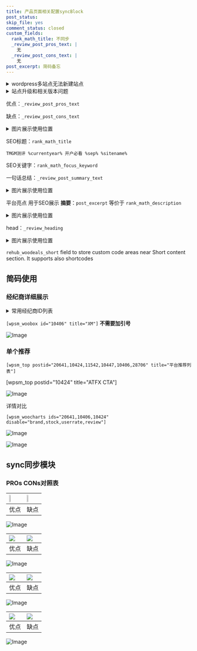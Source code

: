 ```yaml
---
title: 产品页面相关配置syncBlock
post_status: 
skip_file: yes
comment_status: closed
custom_fields:
  rank_math_title: 不同步
  _review_post_pros_text: |
    无
  _review_post_cons_text: |
    无
post_excerpt: 简码备忘
---
```

<details><summary>wordpress多站点无法新建站点</summary>

<li>和报错需要清理cookies一样的原因</li>
<li>wp-config.php里面<code>define( 'SUBDOMAIN_INSTALL', false );//子域名安装</code></li>
<li>新建子站点是用<code>define( 'SUBDOMAIN_INSTALL', true);//子域名安装</code> 完成以后，改成<code>false</code></li>
</details>

<details><summary>站点升级和相关版本问题</summary>

<p>wordpress：5.9.9
woocommerce：7.5.1
出现问题的地方：主题选项里面>><strong>Product layout >>compact style</strong></p>
<p>如何出现没有用过的字段 导致无法保存。先导出配置 然后进行修改，后面再次恢复即可。</p>
<p>出现部分字段无法显示时，需要返回默认布局后，对产品进行保存就好了。</p>
<p></p>
</details>

优点：`_review_post_pros_text`

缺点：`_review_post_cons_text`

<details><summary>图片展示使用位置</summary>

<img src="https://prod-files-secure.s3.us-west-2.amazonaws.com/39ed1227-6d7d-4570-be36-9ccd4a2c4241/f51d3d83-55d4-4bdf-9604-f37ec77ab556/Untitled.png?X-Amz-Algorithm=AWS4-HMAC-SHA256&X-Amz-Content-Sha256=UNSIGNED-PAYLOAD&X-Amz-Credential=ASIAZI2LB4666I6SUT2U%2F20251030%2Fus-west-2%2Fs3%2Faws4_request&X-Amz-Date=20251030T045516Z&X-Amz-Expires=3600&X-Amz-Security-Token=IQoJb3JpZ2luX2VjEC0aCXVzLXdlc3QtMiJHMEUCIQCukjAQFV2uqQ4xGOV48jzLl%2FQpOXLKECgFLulXNNjOTwIgDWusDfcnbCJZgbiG%2F2ePzki4zIGVCRn%2BFlLCioxmDhUqiAQI5v%2F%2F%2F%2F%2F%2F%2F%2F%2F%2FARAAGgw2Mzc0MjMxODM4MDUiDIZgwtKiVvZRqevSWCrcA%2BWkT%2FWeNULODtZWFexnFYr8XmaqM4onkWz92XTBDHAYb6alTdU1bapkNEuXqikMaEvOTeNa011GJUEz3BAyXFhDrwAQhonQf1K%2FI3cvFCCOGgNQe4JdsYv1W4woa88XTn%2BNGuV4ub82ZoTj4tdRD499XOLAPMUC%2FEGpWO6DBJkJwCXugdJsC%2BMRzCa3%2FH%2Feh86COTr5RPl5fOmHUXWhxdEuIco8Ax0Uvxy8W2pUDUmtgvaW3Vpn0UsK99lcwZT7XvaKFmZHiJJGd1U5I1LKcWuy4fyHEjM%2Ba%2BcRli%2FAyYCenP6bDnpsXZCZRE28tGX0PeFu5I%2FCfSgZSkoZV8rc6wU8q%2FJFOlFmlkhozwvHXO6az92p1Po6DqyKDruufjR93hIEk99WL7LLh4xcjlBjthVVTCZGvRLLxSonvm6xmmNjqij4sAeUdjtUJNGUf8gfL%2F2XtwuMxEUNaDjEuvxotoriRtBATtcvTd0LtVxk%2FKBPWvMmx2q1%2FH3Lj4RYFaZoe7P0ta%2FaAmLxoH50itYacCjlAg0F%2FavMw%2FqAzHLSSQ9b45TVxuC2IU6s2d2fVLvkBB3rdt%2FtMohcgCbnLvTvWrsUaaXREwgQADl7d5XkED1JRHrpdpQiC4RFvVt6ML%2FQi8gGOqUBq5fq4BIiN9L%2BHxTLqhWoQ4nEU%2BX%2FkcVhf0agMY9%2BmCYXOmJBdoQG1nw1E1GVVcR9i1iZMvNojB3Qa0Brm3uUURl9KWoXFM%2F3IGL4TNU1wYhIfMmA1Gghasu7bU0h9NmWDmA4cYhX%2FXtQOWnhRiqI7%2BEgMHuRTwfgo%2B4MScJ6NNjcl9Wt9hBjJ6z04VK1EOGUgWcbOGgz8eFHLZGB%2FT8CO9H4ffDl&X-Amz-Signature=03435b9b5290a6afc5727669c808c202599bd4775f19305a4025ca66dedad6f3&X-Amz-SignedHeaders=host&x-amz-checksum-mode=ENABLED&x-id=GetObject" alt="Image">
</details>

SEO标题：`rank_math_title`

`TMGM测评 %currentyear% 开户必看 %sep% %sitename%`

SEO关键字：`rank_math_focus_keyword`

一句话总结：`_review_post_summary_text`

<details><summary>图片展示使用位置</summary>

<img src="https://prod-files-secure.s3.us-west-2.amazonaws.com/39ed1227-6d7d-4570-be36-9ccd4a2c4241/4b96a922-296c-4f4e-8630-d1c870cbce01/Untitled.png?X-Amz-Algorithm=AWS4-HMAC-SHA256&X-Amz-Content-Sha256=UNSIGNED-PAYLOAD&X-Amz-Credential=ASIAZI2LB466QXJNSQEV%2F20251030%2Fus-west-2%2Fs3%2Faws4_request&X-Amz-Date=20251030T045516Z&X-Amz-Expires=3600&X-Amz-Security-Token=IQoJb3JpZ2luX2VjEC0aCXVzLXdlc3QtMiJGMEQCIArknTv3%2BegqwJa5QxoiVtIQRhFG5oLYBOIPFnKwJ8ETAiB7nrN1w8AZ9yJyOePRnoljWyQMY8%2Fsp2I1TFGTAspQVSqIBAjl%2F%2F%2F%2F%2F%2F%2F%2F%2F%2F8BEAAaDDYzNzQyMzE4MzgwNSIMriPiSmKqQAor6INHKtwDd7qRpYtDMY7qkGEzlzZHJjT7lg50sYEMkHckoDvp1%2BX8%2B%2BGs1ruSXWmoylgrYjghCTqr8CPWbYkdXFMvSJcBhtezrzc5IhD5M00eNHXaDRg1J%2B2oYa0%2BL%2BhJNtkofdbbVGTWyPdJ79OgqwX4UzPbnbFrHEwKhdH9xR71oxMhf33vJkvkkjaXkiSrs6ItNyDHJ0D5tYxpuVff10TDU0u1FDSX07xAPKOUWK8TBjdv2J7ZQdgd7%2BCPaf38Q4Z4ls4JrHWac5EGiNJFgHH2a81u5USLWtEQzgC87nUOLclxJECaJKuE1%2B9JEKOKf2bgFFnFTvOViqHcmY2EseuZwgmmqwwOrJtICR8zMNTPMDlKOKSG1GkDv4BMUwslMJua%2BEKa3TL9kC9yAocuSPAlBC3mf4rNUvZasYWgQ5AJpbJ%2FpO4DbDSv1wKp4UbmgYyJXvLrPuigvazzFKsnKoaLBrt8%2F%2BXGfvPAe5Y5IwGL%2BuL%2FWx1t8XHFSgHjFuHj3R%2Fru6Hcolz1olZ%2FcLqiFQ3GnarbVrf%2B%2BUUCQ%2B5GSoffo72fiFXjmbnhs3ECNbzX4eYSCGitQbHPcWF%2FncQMQD50LUSnfMFePBh9opTzIePSiDJlpNnjsrEopT4DsVpeMW4wsdCLyAY6pgHDA4a0H3%2FyIfZX2WZjxtKJGyY5W1mOTftWXaXGKnB%2BatQoQO1Gd8EIt%2BoAptufsEX987NajPeD%2Fe3LVeZ0HYHwd3VQIrLM1Msqa6BgOXawQ3eT9q6licjSTifOhesrFSmmGOsSuAhPbDiPbt7uOxOEjTrv8NkWIPaYPNUNeg9GFQPMpCWEkwYUnNAAfxI14tQZFGEYKW4yLm6bqCE5tkv2moNib7Ia&X-Amz-Signature=b53d21355f0af68067aa4a01cfcce2634cd3623d0b6d0031d2019c3b2b1fe1a3&X-Amz-SignedHeaders=host&x-amz-checksum-mode=ENABLED&x-id=GetObject" alt="Image">
</details>

平台亮点 用于SEO展示 **摘要**：`post_excerpt`  等价于 `rank_math_description`

<details><summary>图片展示使用位置</summary>

<img src="https://prod-files-secure.s3.us-west-2.amazonaws.com/39ed1227-6d7d-4570-be36-9ccd4a2c4241/1ee11f63-b60a-4dfe-a7a7-d58ff23b5d88/Untitled.png?X-Amz-Algorithm=AWS4-HMAC-SHA256&X-Amz-Content-Sha256=UNSIGNED-PAYLOAD&X-Amz-Credential=ASIAZI2LB46647UJ34JP%2F20251030%2Fus-west-2%2Fs3%2Faws4_request&X-Amz-Date=20251030T045518Z&X-Amz-Expires=3600&X-Amz-Security-Token=IQoJb3JpZ2luX2VjEC0aCXVzLXdlc3QtMiJGMEQCIDBAt%2Fr7yZd4b4CiHlqeMNE7hQ9aotnlsa68RdvCrv6EAiAorcssw66agufGb7Py37DxlQztysPDyiYk1ccYcxcfMSqIBAjm%2F%2F%2F%2F%2F%2F%2F%2F%2F%2F8BEAAaDDYzNzQyMzE4MzgwNSIM69lG8u4pyMP%2B8LjIKtwDeGAY%2B7FnjtALlgWymVWQrZyAMx7G%2FKL0n6PfpV8IO5aIoO1ejez%2BaK2ynwCy1Izyo1gldO2o9rURCBf4wsguUFJx1eEFQw%2FTvaY7SIUPrm11R9adnAWDQQhpgey95UUR3S5nIivxjZfDyhbHYSM5KgvsMjr8R4ee%2Fm1MKZa%2FfPD3BjhgPtMMYaxCBW9EqhzqqQNZ1J2JpRRvLWrxUmEwe6gBe%2BNrmxMeXEDdhtMSsvOe8skYfRhdQI9HlQQ%2BGcGxWHsdqDf%2FsdfDQFI%2F5uxSvi%2Fc9bFF7hWYJkpBH6gAJKzygqdwwiO9%2B2iuceb5ap%2FjFdmyU%2F521HVa6fH4dxZ9dQqQJMi6674VzZZoQksQTGHGKXDBvr%2BajFP%2F5wFEOPICtLxeaPxclG8RyUqeKfFnx4lpdlGX9rwVRQR02JcT14u2t0ifqpIY3OBWVj7%2BlS93wsmB8TVaYHLk2ZAB9CQxndzZhV%2FULUsSTCA1uyVQFmoJpxWbcqP6%2FwRSZs67k8GH%2BhFJAFHspKWHa95UhQWTb2vlUYHlF4PRgpm6djJom3CuYAN%2Be5fYhlOMHe0VUVnVoRwGrsISFqzNStXOUhqV7jIWseEr2oHHIoxHy3E17VlEbxkgCot2o9T84BEw8tCLyAY6pgFMho%2BcTnt4gMh66W6FHYnwlfDXLC%2FAP9tq50%2FUspb3ifQ5grP%2BWf130LJNC0mQQ5kY%2FnC4MYA8oh39uXuPSx01NUhVRq%2FnrrCEElAQmXiu8mSLkXX7vi%2FW%2FGUMg9wkWRZUTW8AqBnDvmX2MA7ac3K9rzHKywP2FTxQbthGuWJIk%2Fax5caIafgUsZSlr7E6hPoVaBBAiQ7ZnkP3V9bQdbTSlUSv5caT&X-Amz-Signature=0da07a2968d9f8bf645e9346ebd4661e8c60261930a1b1b4ba7e285d385d3b67&X-Amz-SignedHeaders=host&x-amz-checksum-mode=ENABLED&x-id=GetObject" alt="Image">
<img src="https://prod-files-secure.s3.us-west-2.amazonaws.com/39ed1227-6d7d-4570-be36-9ccd4a2c4241/ad4118b5-78d8-4fbe-801e-3b29b5d99c01/Untitled.png?X-Amz-Algorithm=AWS4-HMAC-SHA256&X-Amz-Content-Sha256=UNSIGNED-PAYLOAD&X-Amz-Credential=ASIAZI2LB46647UJ34JP%2F20251030%2Fus-west-2%2Fs3%2Faws4_request&X-Amz-Date=20251030T045518Z&X-Amz-Expires=3600&X-Amz-Security-Token=IQoJb3JpZ2luX2VjEC0aCXVzLXdlc3QtMiJGMEQCIDBAt%2Fr7yZd4b4CiHlqeMNE7hQ9aotnlsa68RdvCrv6EAiAorcssw66agufGb7Py37DxlQztysPDyiYk1ccYcxcfMSqIBAjm%2F%2F%2F%2F%2F%2F%2F%2F%2F%2F8BEAAaDDYzNzQyMzE4MzgwNSIM69lG8u4pyMP%2B8LjIKtwDeGAY%2B7FnjtALlgWymVWQrZyAMx7G%2FKL0n6PfpV8IO5aIoO1ejez%2BaK2ynwCy1Izyo1gldO2o9rURCBf4wsguUFJx1eEFQw%2FTvaY7SIUPrm11R9adnAWDQQhpgey95UUR3S5nIivxjZfDyhbHYSM5KgvsMjr8R4ee%2Fm1MKZa%2FfPD3BjhgPtMMYaxCBW9EqhzqqQNZ1J2JpRRvLWrxUmEwe6gBe%2BNrmxMeXEDdhtMSsvOe8skYfRhdQI9HlQQ%2BGcGxWHsdqDf%2FsdfDQFI%2F5uxSvi%2Fc9bFF7hWYJkpBH6gAJKzygqdwwiO9%2B2iuceb5ap%2FjFdmyU%2F521HVa6fH4dxZ9dQqQJMi6674VzZZoQksQTGHGKXDBvr%2BajFP%2F5wFEOPICtLxeaPxclG8RyUqeKfFnx4lpdlGX9rwVRQR02JcT14u2t0ifqpIY3OBWVj7%2BlS93wsmB8TVaYHLk2ZAB9CQxndzZhV%2FULUsSTCA1uyVQFmoJpxWbcqP6%2FwRSZs67k8GH%2BhFJAFHspKWHa95UhQWTb2vlUYHlF4PRgpm6djJom3CuYAN%2Be5fYhlOMHe0VUVnVoRwGrsISFqzNStXOUhqV7jIWseEr2oHHIoxHy3E17VlEbxkgCot2o9T84BEw8tCLyAY6pgFMho%2BcTnt4gMh66W6FHYnwlfDXLC%2FAP9tq50%2FUspb3ifQ5grP%2BWf130LJNC0mQQ5kY%2FnC4MYA8oh39uXuPSx01NUhVRq%2FnrrCEElAQmXiu8mSLkXX7vi%2FW%2FGUMg9wkWRZUTW8AqBnDvmX2MA7ac3K9rzHKywP2FTxQbthGuWJIk%2Fax5caIafgUsZSlr7E6hPoVaBBAiQ7ZnkP3V9bQdbTSlUSv5caT&X-Amz-Signature=a93da73fb366a6aa7d166e1ac7394b491ff9ad0eca41907eed7eea9d13e84a84&X-Amz-SignedHeaders=host&x-amz-checksum-mode=ENABLED&x-id=GetObject" alt="Image">
<img src="https://prod-files-secure.s3.us-west-2.amazonaws.com/39ed1227-6d7d-4570-be36-9ccd4a2c4241/a38cf7c9-a79c-4b64-9e94-13589fe0758b/Untitled.png?X-Amz-Algorithm=AWS4-HMAC-SHA256&X-Amz-Content-Sha256=UNSIGNED-PAYLOAD&X-Amz-Credential=ASIAZI2LB46647UJ34JP%2F20251030%2Fus-west-2%2Fs3%2Faws4_request&X-Amz-Date=20251030T045518Z&X-Amz-Expires=3600&X-Amz-Security-Token=IQoJb3JpZ2luX2VjEC0aCXVzLXdlc3QtMiJGMEQCIDBAt%2Fr7yZd4b4CiHlqeMNE7hQ9aotnlsa68RdvCrv6EAiAorcssw66agufGb7Py37DxlQztysPDyiYk1ccYcxcfMSqIBAjm%2F%2F%2F%2F%2F%2F%2F%2F%2F%2F8BEAAaDDYzNzQyMzE4MzgwNSIM69lG8u4pyMP%2B8LjIKtwDeGAY%2B7FnjtALlgWymVWQrZyAMx7G%2FKL0n6PfpV8IO5aIoO1ejez%2BaK2ynwCy1Izyo1gldO2o9rURCBf4wsguUFJx1eEFQw%2FTvaY7SIUPrm11R9adnAWDQQhpgey95UUR3S5nIivxjZfDyhbHYSM5KgvsMjr8R4ee%2Fm1MKZa%2FfPD3BjhgPtMMYaxCBW9EqhzqqQNZ1J2JpRRvLWrxUmEwe6gBe%2BNrmxMeXEDdhtMSsvOe8skYfRhdQI9HlQQ%2BGcGxWHsdqDf%2FsdfDQFI%2F5uxSvi%2Fc9bFF7hWYJkpBH6gAJKzygqdwwiO9%2B2iuceb5ap%2FjFdmyU%2F521HVa6fH4dxZ9dQqQJMi6674VzZZoQksQTGHGKXDBvr%2BajFP%2F5wFEOPICtLxeaPxclG8RyUqeKfFnx4lpdlGX9rwVRQR02JcT14u2t0ifqpIY3OBWVj7%2BlS93wsmB8TVaYHLk2ZAB9CQxndzZhV%2FULUsSTCA1uyVQFmoJpxWbcqP6%2FwRSZs67k8GH%2BhFJAFHspKWHa95UhQWTb2vlUYHlF4PRgpm6djJom3CuYAN%2Be5fYhlOMHe0VUVnVoRwGrsISFqzNStXOUhqV7jIWseEr2oHHIoxHy3E17VlEbxkgCot2o9T84BEw8tCLyAY6pgFMho%2BcTnt4gMh66W6FHYnwlfDXLC%2FAP9tq50%2FUspb3ifQ5grP%2BWf130LJNC0mQQ5kY%2FnC4MYA8oh39uXuPSx01NUhVRq%2FnrrCEElAQmXiu8mSLkXX7vi%2FW%2FGUMg9wkWRZUTW8AqBnDvmX2MA7ac3K9rzHKywP2FTxQbthGuWJIk%2Fax5caIafgUsZSlr7E6hPoVaBBAiQ7ZnkP3V9bQdbTSlUSv5caT&X-Amz-Signature=b697ae24420d4a4cc974beb1fea975d25f2c5a0bce4be0040c805b95df9dbe98&X-Amz-SignedHeaders=host&x-amz-checksum-mode=ENABLED&x-id=GetObject" alt="Image">
<img src="https://prod-files-secure.s3.us-west-2.amazonaws.com/39ed1227-6d7d-4570-be36-9ccd4a2c4241/7da6fc1e-d2ac-42ae-8c75-cb5749aa18f6/Untitled.png?X-Amz-Algorithm=AWS4-HMAC-SHA256&X-Amz-Content-Sha256=UNSIGNED-PAYLOAD&X-Amz-Credential=ASIAZI2LB46647UJ34JP%2F20251030%2Fus-west-2%2Fs3%2Faws4_request&X-Amz-Date=20251030T045518Z&X-Amz-Expires=3600&X-Amz-Security-Token=IQoJb3JpZ2luX2VjEC0aCXVzLXdlc3QtMiJGMEQCIDBAt%2Fr7yZd4b4CiHlqeMNE7hQ9aotnlsa68RdvCrv6EAiAorcssw66agufGb7Py37DxlQztysPDyiYk1ccYcxcfMSqIBAjm%2F%2F%2F%2F%2F%2F%2F%2F%2F%2F8BEAAaDDYzNzQyMzE4MzgwNSIM69lG8u4pyMP%2B8LjIKtwDeGAY%2B7FnjtALlgWymVWQrZyAMx7G%2FKL0n6PfpV8IO5aIoO1ejez%2BaK2ynwCy1Izyo1gldO2o9rURCBf4wsguUFJx1eEFQw%2FTvaY7SIUPrm11R9adnAWDQQhpgey95UUR3S5nIivxjZfDyhbHYSM5KgvsMjr8R4ee%2Fm1MKZa%2FfPD3BjhgPtMMYaxCBW9EqhzqqQNZ1J2JpRRvLWrxUmEwe6gBe%2BNrmxMeXEDdhtMSsvOe8skYfRhdQI9HlQQ%2BGcGxWHsdqDf%2FsdfDQFI%2F5uxSvi%2Fc9bFF7hWYJkpBH6gAJKzygqdwwiO9%2B2iuceb5ap%2FjFdmyU%2F521HVa6fH4dxZ9dQqQJMi6674VzZZoQksQTGHGKXDBvr%2BajFP%2F5wFEOPICtLxeaPxclG8RyUqeKfFnx4lpdlGX9rwVRQR02JcT14u2t0ifqpIY3OBWVj7%2BlS93wsmB8TVaYHLk2ZAB9CQxndzZhV%2FULUsSTCA1uyVQFmoJpxWbcqP6%2FwRSZs67k8GH%2BhFJAFHspKWHa95UhQWTb2vlUYHlF4PRgpm6djJom3CuYAN%2Be5fYhlOMHe0VUVnVoRwGrsISFqzNStXOUhqV7jIWseEr2oHHIoxHy3E17VlEbxkgCot2o9T84BEw8tCLyAY6pgFMho%2BcTnt4gMh66W6FHYnwlfDXLC%2FAP9tq50%2FUspb3ifQ5grP%2BWf130LJNC0mQQ5kY%2FnC4MYA8oh39uXuPSx01NUhVRq%2FnrrCEElAQmXiu8mSLkXX7vi%2FW%2FGUMg9wkWRZUTW8AqBnDvmX2MA7ac3K9rzHKywP2FTxQbthGuWJIk%2Fax5caIafgUsZSlr7E6hPoVaBBAiQ7ZnkP3V9bQdbTSlUSv5caT&X-Amz-Signature=34b6b62b6e68ca49e8e7f16df8be93b65cfe6ec2266cfdb699fc81e67a738da6&X-Amz-SignedHeaders=host&x-amz-checksum-mode=ENABLED&x-id=GetObject" alt="Image">
<img src="https://prod-files-secure.s3.us-west-2.amazonaws.com/39ed1227-6d7d-4570-be36-9ccd4a2c4241/7e97f40a-eaee-47f5-b2f9-475f96808fa7/Untitled.png?X-Amz-Algorithm=AWS4-HMAC-SHA256&X-Amz-Content-Sha256=UNSIGNED-PAYLOAD&X-Amz-Credential=ASIAZI2LB46647UJ34JP%2F20251030%2Fus-west-2%2Fs3%2Faws4_request&X-Amz-Date=20251030T045518Z&X-Amz-Expires=3600&X-Amz-Security-Token=IQoJb3JpZ2luX2VjEC0aCXVzLXdlc3QtMiJGMEQCIDBAt%2Fr7yZd4b4CiHlqeMNE7hQ9aotnlsa68RdvCrv6EAiAorcssw66agufGb7Py37DxlQztysPDyiYk1ccYcxcfMSqIBAjm%2F%2F%2F%2F%2F%2F%2F%2F%2F%2F8BEAAaDDYzNzQyMzE4MzgwNSIM69lG8u4pyMP%2B8LjIKtwDeGAY%2B7FnjtALlgWymVWQrZyAMx7G%2FKL0n6PfpV8IO5aIoO1ejez%2BaK2ynwCy1Izyo1gldO2o9rURCBf4wsguUFJx1eEFQw%2FTvaY7SIUPrm11R9adnAWDQQhpgey95UUR3S5nIivxjZfDyhbHYSM5KgvsMjr8R4ee%2Fm1MKZa%2FfPD3BjhgPtMMYaxCBW9EqhzqqQNZ1J2JpRRvLWrxUmEwe6gBe%2BNrmxMeXEDdhtMSsvOe8skYfRhdQI9HlQQ%2BGcGxWHsdqDf%2FsdfDQFI%2F5uxSvi%2Fc9bFF7hWYJkpBH6gAJKzygqdwwiO9%2B2iuceb5ap%2FjFdmyU%2F521HVa6fH4dxZ9dQqQJMi6674VzZZoQksQTGHGKXDBvr%2BajFP%2F5wFEOPICtLxeaPxclG8RyUqeKfFnx4lpdlGX9rwVRQR02JcT14u2t0ifqpIY3OBWVj7%2BlS93wsmB8TVaYHLk2ZAB9CQxndzZhV%2FULUsSTCA1uyVQFmoJpxWbcqP6%2FwRSZs67k8GH%2BhFJAFHspKWHa95UhQWTb2vlUYHlF4PRgpm6djJom3CuYAN%2Be5fYhlOMHe0VUVnVoRwGrsISFqzNStXOUhqV7jIWseEr2oHHIoxHy3E17VlEbxkgCot2o9T84BEw8tCLyAY6pgFMho%2BcTnt4gMh66W6FHYnwlfDXLC%2FAP9tq50%2FUspb3ifQ5grP%2BWf130LJNC0mQQ5kY%2FnC4MYA8oh39uXuPSx01NUhVRq%2FnrrCEElAQmXiu8mSLkXX7vi%2FW%2FGUMg9wkWRZUTW8AqBnDvmX2MA7ac3K9rzHKywP2FTxQbthGuWJIk%2Fax5caIafgUsZSlr7E6hPoVaBBAiQ7ZnkP3V9bQdbTSlUSv5caT&X-Amz-Signature=1944af9cd78d904229e889a69fc5e803690850f29c44f6c03e459de5e18907bf&X-Amz-SignedHeaders=host&x-amz-checksum-mode=ENABLED&x-id=GetObject" alt="Image">
</details>

head：`_review_heading`

<details><summary>图片展示使用位置</summary>

<img src="https://prod-files-secure.s3.us-west-2.amazonaws.com/39ed1227-6d7d-4570-be36-9ccd4a2c4241/3a4650ad-9887-415c-889a-edd51fa54f27/Untitled.png?X-Amz-Algorithm=AWS4-HMAC-SHA256&X-Amz-Content-Sha256=UNSIGNED-PAYLOAD&X-Amz-Credential=ASIAZI2LB466T3CTUDE5%2F20251030%2Fus-west-2%2Fs3%2Faws4_request&X-Amz-Date=20251030T045518Z&X-Amz-Expires=3600&X-Amz-Security-Token=IQoJb3JpZ2luX2VjEC0aCXVzLXdlc3QtMiJIMEYCIQDW13UA5cCffRvC4nSunWlOKfq%2B3SnPR3evn8X%2FRMiimAIhAOUQpHdpmDgeJ8VE1UHoTu9uhD5dsRhX9hWiTEXX4z1vKogECOX%2F%2F%2F%2F%2F%2F%2F%2F%2F%2FwEQABoMNjM3NDIzMTgzODA1Igxom3kRpdZOB7lA3Hkq3AOF5n7tKwQB8gTKFxRVT1VzvrkX4gKeTVnQnDiMxjYrHAa0spFC6zYBaACl%2BhH0Dln7ef5bJxzciPLP4Al99dgF%2FiUjjeHkH1Y2wNntC6gCXWTfnA%2BtX1Ge9n9m8Zm1KjjQNPgzaK7hK1%2FH2xgZNLK2EYbhV6UAc%2BDFAwYGRdEbxRGbZ714D6MJiNGoBTuaTSxP7u2DK8SwY20DWerkFk7yt4WtN1CCLhHOkMGeo66uWe0ttPRkBA9RrCEOPpIsOcZlggfWia7ZpyfyfwjDC%2FQjmx8Lp5ESyZ7RWEQoer10fZ9OhHZ9%2BjELpPm%2BFu2u%2FDXVbtnc6%2BY4nIFuLeGKiYbaa0OdIwJYTcfiPyD7vF4KjwodPoP%2FH6xkSQo9%2FjuLO84dozapn5on70vE7G%2BAEW4OLqeV%2FakYzH4VmfxjHIvQS79okVS76MsDrb%2Fqn6ZWNqMS8F67VYXxobLAKsf2d%2FIO%2B4WlNT0bdPXFzmkfb6ltO00UahMXhFbkyhZU%2FUR8dLw0IBe1aFByrELPKAiIUlIv7mBmozBeWDnZQfDQbq%2F0Rt%2BNpkYarIxiRpXnqfkIvde9UIGOD79e7Mj%2F4zWK%2FgwK96ioP4Ob0P6shcZ4HrQBy9OpIXEL4NLTKo0okzCy0IvIBjqkAaLYvwYv0PFkdxuaTOEYdzMJqgwt36uLsCxxlsSnv%2FU0SxPDQTzCQM%2BZkGsqnvIOyGI%2F96nlhTAJNWTWInucSmEG51iPF5yWaCAw0r2zVHz3klDOF9w9TZsJKO99BwLGveW9sWdGh5D7oPECxOmJB6cXNtLT%2F7l4a31v7lJ9PcmgKL3v%2B0imMdUBaUGbGhpyDexmniQpsBsRbIUxmh7EQb6u79Q9&X-Amz-Signature=ffcee3a1f4abf4d632596080ea183199a4c47ea5185942803aa68f1fbc2ef110&X-Amz-SignedHeaders=host&x-amz-checksum-mode=ENABLED&x-id=GetObject" alt="Image">
</details>

`rehub_woodeals_short`	field to store custom code areas near Short content section. It supports also shortcodes



## 简码使用

### 经纪商详细展示

<details><summary>常用经纪商ID列表</summary>

<pre><code class="php">嘉盛 ===> 20641  [wpsm_woobox id="20641" title="嘉盛"]
易信easymarkets ===> 11542  [wpsm_woobox id="11542" title="易信easymarkets"]
ATFX外汇 ===> 10424  [wpsm_woobox id="10424" title="ATFX"]
XM ===> 10406  [wpsm_woobox id="10406" title="XM"]
TMGM ===> 29622  [wpsm_woobox id="29622" title="TMGM"]
HYCM ===> 10447  [wpsm_woobox id="10447" title="HYCM"]
fpmarkets澳福外汇 ===> 20639  [wpsm_woobox id="20639" title="fpmarkets澳福外汇"]</code></pre>
</details>

`[wpsm_woobox id="10406" title="XM"]` **不需要加引号**

![Image](https://prod-files-secure.s3.us-west-2.amazonaws.com/39ed1227-6d7d-4570-be36-9ccd4a2c4241/4f898f9d-0fa7-4e43-acd3-ac6bc7be575a/Untitled.png?X-Amz-Algorithm=AWS4-HMAC-SHA256&X-Amz-Content-Sha256=UNSIGNED-PAYLOAD&X-Amz-Credential=ASIAZI2LB466SEEVF523%2F20251030%2Fus-west-2%2Fs3%2Faws4_request&X-Amz-Date=20251030T045514Z&X-Amz-Expires=3600&X-Amz-Security-Token=IQoJb3JpZ2luX2VjEC0aCXVzLXdlc3QtMiJIMEYCIQDuqZwJbti%2BSQGr%2Fqe4NMmXER92qlknVh85ETFXmVFdkAIhAM%2BEvFHh2TZMU1T9mu48unSvHx%2Bc%2B58z7%2BL9LpvV8aDnKogECOb%2F%2F%2F%2F%2F%2F%2F%2F%2F%2FwEQABoMNjM3NDIzMTgzODA1IgyYPlEKFFsGkYzwyWoq3AP0kY8OOiIgF0g0UH4XuDUY5p9rT2SquFFtyvkRB36s067MpsrbHcNT7ah8CdQ9XZkCRhj%2F6%2Fh7P8QJ6HA8f0wXiCBAKvEVP7oV%2Fh3T1UNGFqEEvkyPM00wz8kMQ6oXzs0X4dd8WVUmNkAJTpSPRZwNqUE5l3Cm2aF9NLFyMQVYRcBcaWy9I3nBKNKuhx8Ov2cq1NYLewGJoQDrPWV%2FpTjfqNXTpmotFRTY3yxqgw%2Bmju3ookSVgv9v2DZ6O7gSGEVOtOPjWx7dTxlXKK4uCgBLfcSdw6umyK63NwmN6kmsae6VYxohng33p1LDL%2FfsFEO3lTgR7Z6aS7aO3lQKY0iOkSO5b0qjy%2FBWZRmYqWTgpZ1kJhV1KE5fwxofoGsY3hYKAxgBkAOSiiiyHbGq8Vb%2Ba5xoTyEqk%2B0kFiOHA6Tvyh5V4DXe%2BCuUBc%2BhC5E%2BCnqM4GqugJ815lkmtf2R4U6Xw%2BuROw2ItcskUqjaXQpExOVJId20ig0KmE6nfVyi43zb%2FaTpVV9ldqXv%2Fk%2Bp1RHaPd0OF8kdJFVXoRaTCWyVYSpRAlthXJG8pFe8PcLtiAl6CBcvjxAEGPon4iC9nSjwBM4SZQ6hK2er4JJeS95Xot5jsnVFBf8nqO48JjC60YvIBjqkAaKnNNBd3L5XWCBGHnohs%2BsRy6KxKPI9v5iXCSur%2FVM9edjKHMs0t8kSqKITQWgfFwJ7nS7%2FKryf9rVeMtdxWF1Are60eWUdB%2FedPllej7nvIcEYq%2BXFrVlp%2FhUYv3AykWr8hObRmvKZsY%2BJKhTMOtp6vchCiQG5H8i2gHAIGhmljpjZ6dyRv2Ss5u2yEHnWJka3FjwmoRNjT9wLl9MquL2UhvZM&X-Amz-Signature=98da877b65b401d27dae56b2ce3f6bf409e4fabae60f8d81793ec758759c5c92&X-Amz-SignedHeaders=host&x-amz-checksum-mode=ENABLED&x-id=GetObject)

### 单个推荐
`[wpsm_top postid="20641,10424,11542,10447,10406,28706" title="平台推荐列表"]`

[wpsm_top postid="10424" title="ATFX CTA"]

![Image](https://prod-files-secure.s3.us-west-2.amazonaws.com/39ed1227-6d7d-4570-be36-9ccd4a2c4241/5ac620dc-51a8-48b6-b55d-91f47299193c/Untitled.png?X-Amz-Algorithm=AWS4-HMAC-SHA256&X-Amz-Content-Sha256=UNSIGNED-PAYLOAD&X-Amz-Credential=ASIAZI2LB466SEEVF523%2F20251030%2Fus-west-2%2Fs3%2Faws4_request&X-Amz-Date=20251030T045514Z&X-Amz-Expires=3600&X-Amz-Security-Token=IQoJb3JpZ2luX2VjEC0aCXVzLXdlc3QtMiJIMEYCIQDuqZwJbti%2BSQGr%2Fqe4NMmXER92qlknVh85ETFXmVFdkAIhAM%2BEvFHh2TZMU1T9mu48unSvHx%2Bc%2B58z7%2BL9LpvV8aDnKogECOb%2F%2F%2F%2F%2F%2F%2F%2F%2F%2FwEQABoMNjM3NDIzMTgzODA1IgyYPlEKFFsGkYzwyWoq3AP0kY8OOiIgF0g0UH4XuDUY5p9rT2SquFFtyvkRB36s067MpsrbHcNT7ah8CdQ9XZkCRhj%2F6%2Fh7P8QJ6HA8f0wXiCBAKvEVP7oV%2Fh3T1UNGFqEEvkyPM00wz8kMQ6oXzs0X4dd8WVUmNkAJTpSPRZwNqUE5l3Cm2aF9NLFyMQVYRcBcaWy9I3nBKNKuhx8Ov2cq1NYLewGJoQDrPWV%2FpTjfqNXTpmotFRTY3yxqgw%2Bmju3ookSVgv9v2DZ6O7gSGEVOtOPjWx7dTxlXKK4uCgBLfcSdw6umyK63NwmN6kmsae6VYxohng33p1LDL%2FfsFEO3lTgR7Z6aS7aO3lQKY0iOkSO5b0qjy%2FBWZRmYqWTgpZ1kJhV1KE5fwxofoGsY3hYKAxgBkAOSiiiyHbGq8Vb%2Ba5xoTyEqk%2B0kFiOHA6Tvyh5V4DXe%2BCuUBc%2BhC5E%2BCnqM4GqugJ815lkmtf2R4U6Xw%2BuROw2ItcskUqjaXQpExOVJId20ig0KmE6nfVyi43zb%2FaTpVV9ldqXv%2Fk%2Bp1RHaPd0OF8kdJFVXoRaTCWyVYSpRAlthXJG8pFe8PcLtiAl6CBcvjxAEGPon4iC9nSjwBM4SZQ6hK2er4JJeS95Xot5jsnVFBf8nqO48JjC60YvIBjqkAaKnNNBd3L5XWCBGHnohs%2BsRy6KxKPI9v5iXCSur%2FVM9edjKHMs0t8kSqKITQWgfFwJ7nS7%2FKryf9rVeMtdxWF1Are60eWUdB%2FedPllej7nvIcEYq%2BXFrVlp%2FhUYv3AykWr8hObRmvKZsY%2BJKhTMOtp6vchCiQG5H8i2gHAIGhmljpjZ6dyRv2Ss5u2yEHnWJka3FjwmoRNjT9wLl9MquL2UhvZM&X-Amz-Signature=7536dd4719c9241441a90ab4a75bc2ed314c0e0290ac54992a29008d4ee0796c&X-Amz-SignedHeaders=host&x-amz-checksum-mode=ENABLED&x-id=GetObject)

详情对比

`[wpsm_woocharts ids="20641,10406,10424" disable="brand,stock,userrate,review"]`

![Image](https://prod-files-secure.s3.us-west-2.amazonaws.com/39ed1227-6d7d-4570-be36-9ccd4a2c4241/bf3ba45f-b9f3-4295-8aef-b4a495fd25f4/Untitled.png?X-Amz-Algorithm=AWS4-HMAC-SHA256&X-Amz-Content-Sha256=UNSIGNED-PAYLOAD&X-Amz-Credential=ASIAZI2LB466SEEVF523%2F20251030%2Fus-west-2%2Fs3%2Faws4_request&X-Amz-Date=20251030T045514Z&X-Amz-Expires=3600&X-Amz-Security-Token=IQoJb3JpZ2luX2VjEC0aCXVzLXdlc3QtMiJIMEYCIQDuqZwJbti%2BSQGr%2Fqe4NMmXER92qlknVh85ETFXmVFdkAIhAM%2BEvFHh2TZMU1T9mu48unSvHx%2Bc%2B58z7%2BL9LpvV8aDnKogECOb%2F%2F%2F%2F%2F%2F%2F%2F%2F%2FwEQABoMNjM3NDIzMTgzODA1IgyYPlEKFFsGkYzwyWoq3AP0kY8OOiIgF0g0UH4XuDUY5p9rT2SquFFtyvkRB36s067MpsrbHcNT7ah8CdQ9XZkCRhj%2F6%2Fh7P8QJ6HA8f0wXiCBAKvEVP7oV%2Fh3T1UNGFqEEvkyPM00wz8kMQ6oXzs0X4dd8WVUmNkAJTpSPRZwNqUE5l3Cm2aF9NLFyMQVYRcBcaWy9I3nBKNKuhx8Ov2cq1NYLewGJoQDrPWV%2FpTjfqNXTpmotFRTY3yxqgw%2Bmju3ookSVgv9v2DZ6O7gSGEVOtOPjWx7dTxlXKK4uCgBLfcSdw6umyK63NwmN6kmsae6VYxohng33p1LDL%2FfsFEO3lTgR7Z6aS7aO3lQKY0iOkSO5b0qjy%2FBWZRmYqWTgpZ1kJhV1KE5fwxofoGsY3hYKAxgBkAOSiiiyHbGq8Vb%2Ba5xoTyEqk%2B0kFiOHA6Tvyh5V4DXe%2BCuUBc%2BhC5E%2BCnqM4GqugJ815lkmtf2R4U6Xw%2BuROw2ItcskUqjaXQpExOVJId20ig0KmE6nfVyi43zb%2FaTpVV9ldqXv%2Fk%2Bp1RHaPd0OF8kdJFVXoRaTCWyVYSpRAlthXJG8pFe8PcLtiAl6CBcvjxAEGPon4iC9nSjwBM4SZQ6hK2er4JJeS95Xot5jsnVFBf8nqO48JjC60YvIBjqkAaKnNNBd3L5XWCBGHnohs%2BsRy6KxKPI9v5iXCSur%2FVM9edjKHMs0t8kSqKITQWgfFwJ7nS7%2FKryf9rVeMtdxWF1Are60eWUdB%2FedPllej7nvIcEYq%2BXFrVlp%2FhUYv3AykWr8hObRmvKZsY%2BJKhTMOtp6vchCiQG5H8i2gHAIGhmljpjZ6dyRv2Ss5u2yEHnWJka3FjwmoRNjT9wLl9MquL2UhvZM&X-Amz-Signature=3b8daecd05a6a8a8e62796482b6036de72fdb50673fc8c9642f5707fa5c18957&X-Amz-SignedHeaders=host&x-amz-checksum-mode=ENABLED&x-id=GetObject)

![Image](https://prod-files-secure.s3.us-west-2.amazonaws.com/39ed1227-6d7d-4570-be36-9ccd4a2c4241/30bc56ef-f383-4b48-9768-2ebc9e436ec0/Untitled.png?X-Amz-Algorithm=AWS4-HMAC-SHA256&X-Amz-Content-Sha256=UNSIGNED-PAYLOAD&X-Amz-Credential=ASIAZI2LB466SEEVF523%2F20251030%2Fus-west-2%2Fs3%2Faws4_request&X-Amz-Date=20251030T045514Z&X-Amz-Expires=3600&X-Amz-Security-Token=IQoJb3JpZ2luX2VjEC0aCXVzLXdlc3QtMiJIMEYCIQDuqZwJbti%2BSQGr%2Fqe4NMmXER92qlknVh85ETFXmVFdkAIhAM%2BEvFHh2TZMU1T9mu48unSvHx%2Bc%2B58z7%2BL9LpvV8aDnKogECOb%2F%2F%2F%2F%2F%2F%2F%2F%2F%2FwEQABoMNjM3NDIzMTgzODA1IgyYPlEKFFsGkYzwyWoq3AP0kY8OOiIgF0g0UH4XuDUY5p9rT2SquFFtyvkRB36s067MpsrbHcNT7ah8CdQ9XZkCRhj%2F6%2Fh7P8QJ6HA8f0wXiCBAKvEVP7oV%2Fh3T1UNGFqEEvkyPM00wz8kMQ6oXzs0X4dd8WVUmNkAJTpSPRZwNqUE5l3Cm2aF9NLFyMQVYRcBcaWy9I3nBKNKuhx8Ov2cq1NYLewGJoQDrPWV%2FpTjfqNXTpmotFRTY3yxqgw%2Bmju3ookSVgv9v2DZ6O7gSGEVOtOPjWx7dTxlXKK4uCgBLfcSdw6umyK63NwmN6kmsae6VYxohng33p1LDL%2FfsFEO3lTgR7Z6aS7aO3lQKY0iOkSO5b0qjy%2FBWZRmYqWTgpZ1kJhV1KE5fwxofoGsY3hYKAxgBkAOSiiiyHbGq8Vb%2Ba5xoTyEqk%2B0kFiOHA6Tvyh5V4DXe%2BCuUBc%2BhC5E%2BCnqM4GqugJ815lkmtf2R4U6Xw%2BuROw2ItcskUqjaXQpExOVJId20ig0KmE6nfVyi43zb%2FaTpVV9ldqXv%2Fk%2Bp1RHaPd0OF8kdJFVXoRaTCWyVYSpRAlthXJG8pFe8PcLtiAl6CBcvjxAEGPon4iC9nSjwBM4SZQ6hK2er4JJeS95Xot5jsnVFBf8nqO48JjC60YvIBjqkAaKnNNBd3L5XWCBGHnohs%2BsRy6KxKPI9v5iXCSur%2FVM9edjKHMs0t8kSqKITQWgfFwJ7nS7%2FKryf9rVeMtdxWF1Are60eWUdB%2FedPllej7nvIcEYq%2BXFrVlp%2FhUYv3AykWr8hObRmvKZsY%2BJKhTMOtp6vchCiQG5H8i2gHAIGhmljpjZ6dyRv2Ss5u2yEHnWJka3FjwmoRNjT9wLl9MquL2UhvZM&X-Amz-Signature=79804a39ba7592bf11b47996fd82d335339374e96aba2af373ff61acd3a1ab6f&X-Amz-SignedHeaders=host&x-amz-checksum-mode=ENABLED&x-id=GetObject)

## sync同步模块

### PROs CONs对照表

| <img src="https://cdn.ifttt.fun/gh/jarlin8/OSS@main/icons/customize/pros.svg" height="auto" width="37.3%"> | <img src="https://cdn.ifttt.fun/gh/jarlin8/OSS@main/icons/customize/cons.svg" height="auto" width="28.8%"> |
| :--- | :--- |
| 优点 | 缺点 |

![Image](https://prod-files-secure.s3.us-west-2.amazonaws.com/39ed1227-6d7d-4570-be36-9ccd4a2c4241/8742b755-dfb5-4004-9a5f-d6e561664bd8/Untitled.png?X-Amz-Algorithm=AWS4-HMAC-SHA256&X-Amz-Content-Sha256=UNSIGNED-PAYLOAD&X-Amz-Credential=ASIAZI2LB466SEEVF523%2F20251030%2Fus-west-2%2Fs3%2Faws4_request&X-Amz-Date=20251030T045514Z&X-Amz-Expires=3600&X-Amz-Security-Token=IQoJb3JpZ2luX2VjEC0aCXVzLXdlc3QtMiJIMEYCIQDuqZwJbti%2BSQGr%2Fqe4NMmXER92qlknVh85ETFXmVFdkAIhAM%2BEvFHh2TZMU1T9mu48unSvHx%2Bc%2B58z7%2BL9LpvV8aDnKogECOb%2F%2F%2F%2F%2F%2F%2F%2F%2F%2FwEQABoMNjM3NDIzMTgzODA1IgyYPlEKFFsGkYzwyWoq3AP0kY8OOiIgF0g0UH4XuDUY5p9rT2SquFFtyvkRB36s067MpsrbHcNT7ah8CdQ9XZkCRhj%2F6%2Fh7P8QJ6HA8f0wXiCBAKvEVP7oV%2Fh3T1UNGFqEEvkyPM00wz8kMQ6oXzs0X4dd8WVUmNkAJTpSPRZwNqUE5l3Cm2aF9NLFyMQVYRcBcaWy9I3nBKNKuhx8Ov2cq1NYLewGJoQDrPWV%2FpTjfqNXTpmotFRTY3yxqgw%2Bmju3ookSVgv9v2DZ6O7gSGEVOtOPjWx7dTxlXKK4uCgBLfcSdw6umyK63NwmN6kmsae6VYxohng33p1LDL%2FfsFEO3lTgR7Z6aS7aO3lQKY0iOkSO5b0qjy%2FBWZRmYqWTgpZ1kJhV1KE5fwxofoGsY3hYKAxgBkAOSiiiyHbGq8Vb%2Ba5xoTyEqk%2B0kFiOHA6Tvyh5V4DXe%2BCuUBc%2BhC5E%2BCnqM4GqugJ815lkmtf2R4U6Xw%2BuROw2ItcskUqjaXQpExOVJId20ig0KmE6nfVyi43zb%2FaTpVV9ldqXv%2Fk%2Bp1RHaPd0OF8kdJFVXoRaTCWyVYSpRAlthXJG8pFe8PcLtiAl6CBcvjxAEGPon4iC9nSjwBM4SZQ6hK2er4JJeS95Xot5jsnVFBf8nqO48JjC60YvIBjqkAaKnNNBd3L5XWCBGHnohs%2BsRy6KxKPI9v5iXCSur%2FVM9edjKHMs0t8kSqKITQWgfFwJ7nS7%2FKryf9rVeMtdxWF1Are60eWUdB%2FedPllej7nvIcEYq%2BXFrVlp%2FhUYv3AykWr8hObRmvKZsY%2BJKhTMOtp6vchCiQG5H8i2gHAIGhmljpjZ6dyRv2Ss5u2yEHnWJka3FjwmoRNjT9wLl9MquL2UhvZM&X-Amz-Signature=1e44fa2f58e26a87239183f94d3e39d5771d4ad950e20f4420c74d704d9ac108&X-Amz-SignedHeaders=host&x-amz-checksum-mode=ENABLED&x-id=GetObject)

| <img src="https://cdn.ifttt.fun/gh/jarlin8/OSS@main/icons/customize/pros1.svg" height="auto"> | <img src="https://cdn.ifttt.fun/gh/jarlin8/OSS@main/icons/customize/cons1.svg" height="auto"> |
| :--- | :--- |
| 优点 | 缺点 |

![Image](https://prod-files-secure.s3.us-west-2.amazonaws.com/39ed1227-6d7d-4570-be36-9ccd4a2c4241/806358f8-c9c4-4e17-bb35-c6c76a5397a5/Untitled.png?X-Amz-Algorithm=AWS4-HMAC-SHA256&X-Amz-Content-Sha256=UNSIGNED-PAYLOAD&X-Amz-Credential=ASIAZI2LB466SEEVF523%2F20251030%2Fus-west-2%2Fs3%2Faws4_request&X-Amz-Date=20251030T045514Z&X-Amz-Expires=3600&X-Amz-Security-Token=IQoJb3JpZ2luX2VjEC0aCXVzLXdlc3QtMiJIMEYCIQDuqZwJbti%2BSQGr%2Fqe4NMmXER92qlknVh85ETFXmVFdkAIhAM%2BEvFHh2TZMU1T9mu48unSvHx%2Bc%2B58z7%2BL9LpvV8aDnKogECOb%2F%2F%2F%2F%2F%2F%2F%2F%2F%2FwEQABoMNjM3NDIzMTgzODA1IgyYPlEKFFsGkYzwyWoq3AP0kY8OOiIgF0g0UH4XuDUY5p9rT2SquFFtyvkRB36s067MpsrbHcNT7ah8CdQ9XZkCRhj%2F6%2Fh7P8QJ6HA8f0wXiCBAKvEVP7oV%2Fh3T1UNGFqEEvkyPM00wz8kMQ6oXzs0X4dd8WVUmNkAJTpSPRZwNqUE5l3Cm2aF9NLFyMQVYRcBcaWy9I3nBKNKuhx8Ov2cq1NYLewGJoQDrPWV%2FpTjfqNXTpmotFRTY3yxqgw%2Bmju3ookSVgv9v2DZ6O7gSGEVOtOPjWx7dTxlXKK4uCgBLfcSdw6umyK63NwmN6kmsae6VYxohng33p1LDL%2FfsFEO3lTgR7Z6aS7aO3lQKY0iOkSO5b0qjy%2FBWZRmYqWTgpZ1kJhV1KE5fwxofoGsY3hYKAxgBkAOSiiiyHbGq8Vb%2Ba5xoTyEqk%2B0kFiOHA6Tvyh5V4DXe%2BCuUBc%2BhC5E%2BCnqM4GqugJ815lkmtf2R4U6Xw%2BuROw2ItcskUqjaXQpExOVJId20ig0KmE6nfVyi43zb%2FaTpVV9ldqXv%2Fk%2Bp1RHaPd0OF8kdJFVXoRaTCWyVYSpRAlthXJG8pFe8PcLtiAl6CBcvjxAEGPon4iC9nSjwBM4SZQ6hK2er4JJeS95Xot5jsnVFBf8nqO48JjC60YvIBjqkAaKnNNBd3L5XWCBGHnohs%2BsRy6KxKPI9v5iXCSur%2FVM9edjKHMs0t8kSqKITQWgfFwJ7nS7%2FKryf9rVeMtdxWF1Are60eWUdB%2FedPllej7nvIcEYq%2BXFrVlp%2FhUYv3AykWr8hObRmvKZsY%2BJKhTMOtp6vchCiQG5H8i2gHAIGhmljpjZ6dyRv2Ss5u2yEHnWJka3FjwmoRNjT9wLl9MquL2UhvZM&X-Amz-Signature=6758b89c588ccf99c525c4131484d070adb5c677c304b646cbef9f000b2c7c51&X-Amz-SignedHeaders=host&x-amz-checksum-mode=ENABLED&x-id=GetObject)

| <img src="https://cdn.ifttt.fun/gh/jarlin8/OSS@main/icons/customize/pros2.svg" height="auto"> | <img src="https://cdn.ifttt.fun/gh/jarlin8/OSS@main/icons/customize/cons2.svg" height="auto"> |
| :--- | :--- |
| 优点 | 缺点 |

![Image](https://prod-files-secure.s3.us-west-2.amazonaws.com/39ed1227-6d7d-4570-be36-9ccd4a2c4241/a9245ec9-70dd-4005-b534-0d54315fc5f3/Untitled.png?X-Amz-Algorithm=AWS4-HMAC-SHA256&X-Amz-Content-Sha256=UNSIGNED-PAYLOAD&X-Amz-Credential=ASIAZI2LB466SEEVF523%2F20251030%2Fus-west-2%2Fs3%2Faws4_request&X-Amz-Date=20251030T045514Z&X-Amz-Expires=3600&X-Amz-Security-Token=IQoJb3JpZ2luX2VjEC0aCXVzLXdlc3QtMiJIMEYCIQDuqZwJbti%2BSQGr%2Fqe4NMmXER92qlknVh85ETFXmVFdkAIhAM%2BEvFHh2TZMU1T9mu48unSvHx%2Bc%2B58z7%2BL9LpvV8aDnKogECOb%2F%2F%2F%2F%2F%2F%2F%2F%2F%2FwEQABoMNjM3NDIzMTgzODA1IgyYPlEKFFsGkYzwyWoq3AP0kY8OOiIgF0g0UH4XuDUY5p9rT2SquFFtyvkRB36s067MpsrbHcNT7ah8CdQ9XZkCRhj%2F6%2Fh7P8QJ6HA8f0wXiCBAKvEVP7oV%2Fh3T1UNGFqEEvkyPM00wz8kMQ6oXzs0X4dd8WVUmNkAJTpSPRZwNqUE5l3Cm2aF9NLFyMQVYRcBcaWy9I3nBKNKuhx8Ov2cq1NYLewGJoQDrPWV%2FpTjfqNXTpmotFRTY3yxqgw%2Bmju3ookSVgv9v2DZ6O7gSGEVOtOPjWx7dTxlXKK4uCgBLfcSdw6umyK63NwmN6kmsae6VYxohng33p1LDL%2FfsFEO3lTgR7Z6aS7aO3lQKY0iOkSO5b0qjy%2FBWZRmYqWTgpZ1kJhV1KE5fwxofoGsY3hYKAxgBkAOSiiiyHbGq8Vb%2Ba5xoTyEqk%2B0kFiOHA6Tvyh5V4DXe%2BCuUBc%2BhC5E%2BCnqM4GqugJ815lkmtf2R4U6Xw%2BuROw2ItcskUqjaXQpExOVJId20ig0KmE6nfVyi43zb%2FaTpVV9ldqXv%2Fk%2Bp1RHaPd0OF8kdJFVXoRaTCWyVYSpRAlthXJG8pFe8PcLtiAl6CBcvjxAEGPon4iC9nSjwBM4SZQ6hK2er4JJeS95Xot5jsnVFBf8nqO48JjC60YvIBjqkAaKnNNBd3L5XWCBGHnohs%2BsRy6KxKPI9v5iXCSur%2FVM9edjKHMs0t8kSqKITQWgfFwJ7nS7%2FKryf9rVeMtdxWF1Are60eWUdB%2FedPllej7nvIcEYq%2BXFrVlp%2FhUYv3AykWr8hObRmvKZsY%2BJKhTMOtp6vchCiQG5H8i2gHAIGhmljpjZ6dyRv2Ss5u2yEHnWJka3FjwmoRNjT9wLl9MquL2UhvZM&X-Amz-Signature=6526ec65a7166f998f42e47075854377b6498ee3f0597b8556066a1a5cdb0b9e&X-Amz-SignedHeaders=host&x-amz-checksum-mode=ENABLED&x-id=GetObject)

| <img src="https://cdn.ifttt.fun/gh/jarlin8/OSS@main/icons/customize/pros3.svg" height="auto"> | <img src="https://cdn.ifttt.fun/gh/jarlin8/OSS@main/icons/customize/cons3.svg" height="auto"> |
| :--- | :--- |
| 优点 | 缺点 |

![Image](https://prod-files-secure.s3.us-west-2.amazonaws.com/39ed1227-6d7d-4570-be36-9ccd4a2c4241/e1e580a2-2e5c-4780-9ff4-19c318fc2284/Untitled.png?X-Amz-Algorithm=AWS4-HMAC-SHA256&X-Amz-Content-Sha256=UNSIGNED-PAYLOAD&X-Amz-Credential=ASIAZI2LB466SEEVF523%2F20251030%2Fus-west-2%2Fs3%2Faws4_request&X-Amz-Date=20251030T045514Z&X-Amz-Expires=3600&X-Amz-Security-Token=IQoJb3JpZ2luX2VjEC0aCXVzLXdlc3QtMiJIMEYCIQDuqZwJbti%2BSQGr%2Fqe4NMmXER92qlknVh85ETFXmVFdkAIhAM%2BEvFHh2TZMU1T9mu48unSvHx%2Bc%2B58z7%2BL9LpvV8aDnKogECOb%2F%2F%2F%2F%2F%2F%2F%2F%2F%2FwEQABoMNjM3NDIzMTgzODA1IgyYPlEKFFsGkYzwyWoq3AP0kY8OOiIgF0g0UH4XuDUY5p9rT2SquFFtyvkRB36s067MpsrbHcNT7ah8CdQ9XZkCRhj%2F6%2Fh7P8QJ6HA8f0wXiCBAKvEVP7oV%2Fh3T1UNGFqEEvkyPM00wz8kMQ6oXzs0X4dd8WVUmNkAJTpSPRZwNqUE5l3Cm2aF9NLFyMQVYRcBcaWy9I3nBKNKuhx8Ov2cq1NYLewGJoQDrPWV%2FpTjfqNXTpmotFRTY3yxqgw%2Bmju3ookSVgv9v2DZ6O7gSGEVOtOPjWx7dTxlXKK4uCgBLfcSdw6umyK63NwmN6kmsae6VYxohng33p1LDL%2FfsFEO3lTgR7Z6aS7aO3lQKY0iOkSO5b0qjy%2FBWZRmYqWTgpZ1kJhV1KE5fwxofoGsY3hYKAxgBkAOSiiiyHbGq8Vb%2Ba5xoTyEqk%2B0kFiOHA6Tvyh5V4DXe%2BCuUBc%2BhC5E%2BCnqM4GqugJ815lkmtf2R4U6Xw%2BuROw2ItcskUqjaXQpExOVJId20ig0KmE6nfVyi43zb%2FaTpVV9ldqXv%2Fk%2Bp1RHaPd0OF8kdJFVXoRaTCWyVYSpRAlthXJG8pFe8PcLtiAl6CBcvjxAEGPon4iC9nSjwBM4SZQ6hK2er4JJeS95Xot5jsnVFBf8nqO48JjC60YvIBjqkAaKnNNBd3L5XWCBGHnohs%2BsRy6KxKPI9v5iXCSur%2FVM9edjKHMs0t8kSqKITQWgfFwJ7nS7%2FKryf9rVeMtdxWF1Are60eWUdB%2FedPllej7nvIcEYq%2BXFrVlp%2FhUYv3AykWr8hObRmvKZsY%2BJKhTMOtp6vchCiQG5H8i2gHAIGhmljpjZ6dyRv2Ss5u2yEHnWJka3FjwmoRNjT9wLl9MquL2UhvZM&X-Amz-Signature=400d18577ff1769f23393b517256005bc0314442b3d2b7d16fe64dcf42fbb4b8&X-Amz-SignedHeaders=host&x-amz-checksum-mode=ENABLED&x-id=GetObject)